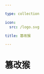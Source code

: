 ```yaml
---

type: collection

icon:
  src: /logo.svg

title: 篡改猴

---
```


# 篡改猴

<ShowBreadcrumb />

<ShowResources />
